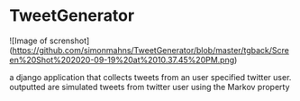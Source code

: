 # TweetGenerator
![Image of screnshot]
(https://github.com/simonmahns/TweetGenerator/blob/master/tgback/Screen%20Shot%202020-09-19%20at%2010.37.45%20PM.png)

a django application that collects tweets from an user specified twitter user. outputted are simulated tweets from twitter user using the Markov property
